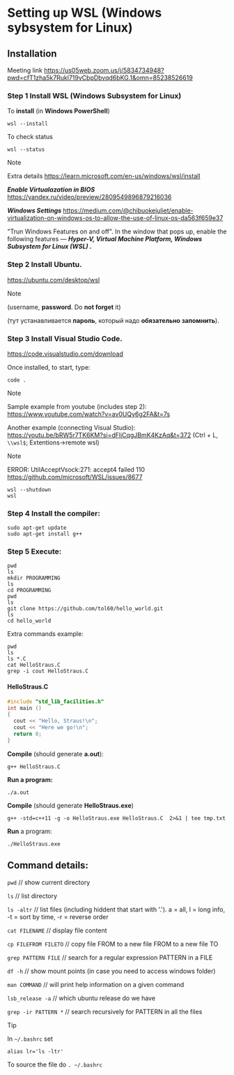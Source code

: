 # Setting up WSL (Windows sybsystem for Linux)

## Installation
Meeting link https://us05web.zoom.us/j/5834734948?pwd=cfT1zha5k7Rukl719vCbpDbvqd6bKG.1&omn=85238526619
### Step 1 Install WSL (Windows Subsystem for Linux)

To **install** (in **Windows PowerShell**)

`wsl --install`

To check status

`wsl --status`

> [!NOTE]
> Extra details
> https://learn.microsoft.com/en-us/windows/wsl/install
>
> ***Enable Virtualazation in BIOS*** 
> https://yandex.ru/video/preview/2809549896879216036
>
> ***Windows Settings***
> https://medium.com/@chibuokejuliet/enable-virtualization-on-windows-os-to-allow-the-use-of-linux-os-da563f659e37
> 
> "Trun Windows Features on and off". 
> In the window that pops up, enable the following features — ***Hyper-V, Virtual Machine Platform, Windows Subsystem for Linux (WSL) .***

### Step 2 Install Ubuntu.
https://ubuntu.com/desktop/wsl
> [!NOTE]
> (username, **password**. Do **not forget** it)
> 
> (тут устанавливается **пароль**, который надо **обязательно запомнить**).

### Step 3 Install Visual Studio Code.
https://code.visualstudio.com/download

Once installed, to start, type:

`code .`

> [!NOTE]
> Sample example from youtube (includes step 2):
> https://www.youtube.com/watch?v=av0UQy6g2FA&t=7s
>
> Another example (connecting Visual Studio):
> https://youtu.be/bRW5r7TK6KM?si=dFliCqgJBmK4KzAq&t=372 (Ctrl + L, `\\wsl$`; Extentions->remote wsl)

> [!NOTE]
> ERROR: UtilAcceptVsock:271: accept4 failed 110
> https://github.com/microsoft/WSL/issues/8677
> ```
> wsl --shutdown
> wsl
> ```

### Step 4 Install the compiler:

```
sudo apt-get update
sudo apt-get install g++
```

### Step 5 Execute:

```
pwd
ls
mkdir PROGRAMMING
ls
cd PROGRAMMING
pwd
ls 
git clone https://github.com/tol60/hello_world.git
ls
cd hello_world
```
Extra commands example:
```
pwd
ls
ls *.C
cat HelloStraus.C
grep -i cout HelloStraus.C
```

#### HelloStraus.C
```C
#include "std_lib_facilities.h"
int main ()
{
  cout << "Hello, Straus!\n";
  cout << "Here we go!\n";
  return 0;
}
```


**Compile** (should generate **a.out**):

`g++ HelloStraus.C`

**Run a program:**

`./a.out`

**Compile** (should generate **HelloStraus.exe**)

`g++ -std=c++11 -g -o HelloStraus.exe HelloStraus.C  2>&1 | tee tmp.txt`

**Run** a program:

`./HelloStraus.exe`

## Command details:

`pwd`       // show current directory

`ls`        // list directory

`ls -altr`  // list files (including hiddent that start with '.'). a = all, l = long info, -t = sort by time, -r = reverse order

`cat FILENAME` // display file content

`cp FILEFROM FILETO`  // copy file FROM to a new file FROM to a new file TO

`grep PATTERN FILE` // search for a regular expression PATTERN in a FILE 

`df -h`     // show mount points (in case you need to access windows folder)

`man COMMAND` // will print help information on a given command

`lsb_release -a` // which ubuntu release do we have

`grep -ir PATTERN *` // search recursively for PATTERN in all the files 

> [!TIP]
> In `~/.bashrc` set
>
> `alias lr='ls -ltr'`
>
> To source the file do `. ~/.bashrc`
